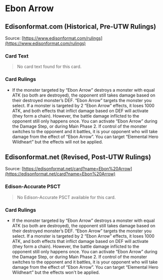 # Ebon Arrow

## Edisonformat.com (Historical, Pre-UTW Rulings)

Source: [https://www.edisonformat.com/rulings](https://www.edisonformat.com/rulings)

### Card Text

> No card text found for this card.

### Card Rulings

*   If the monster targeted by “Ebon Arrow” destroys a monster with equal ATK (so both are destroyed), the opponent still takes damage based on their destroyed monster’s DEF. “Ebon Arrow” targets the monster you select. If a monster is targeted by 2 “Ebon Arrow” effects, it loses 1000 ATK, and both effects that inflict damage based on DEF will activate (they form a chain). However, the battle damage inflicted to the opponent still only happens once. You can activate “Ebon Arrow” during the Damage Step, or during Main Phase 2. If control of the monster switches to the opponent and it battles, it is your opponent who will take damage from the effect of “Ebon Arrow”. You can target “Elemental Hero Wildheart” but the effects will not be applied.

## Edisonformat.net (Revised, Post-UTW Rulings)

Source: [https://edisonformat.net/card?name=Ebon%20Arrow](https://edisonformat.net/card?name=Ebon%20Arrow)

### Edison-Accurate PSCT

> No Edison-Accurate PSCT available for this card.

### Card Rulings

*   If the monster targeted by “Ebon Arrow” destroys a monster with equal ATK (so both are destroyed), the opponent still takes damage based on their destroyed monster’s DEF. “Ebon Arrow” targets the monster you select. If a monster is targeted by 2 “Ebon Arrow” effects, it loses 1000 ATK, and both effects that inflict damage based on DEF will activate (they form a chain). However, the battle damage inflicted to the opponent still only happens once. You can activate “Ebon Arrow” during the Damage Step, or during Main Phase 2. If control of the monster switches to the opponent and it battles, it is your opponent who will take damage from the effect of “Ebon Arrow”. You can target “Elemental Hero Wildheart” but the effects won't be applied.
            